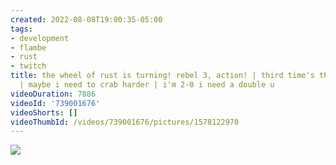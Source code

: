 ```yaml
---
created: 2022-08-08T19:00:35-05:00
tags:
- development
- flambe
- rust
- twitch
title: the wheel of rust is turning! rebel 3, action! | third time's the charm, right?
  | maybe i need to crab harder | i'm 2-0 i need a double u
videoDuration: 7886
videoId: '739001676'
videoShorts: []
videoThumbId: /videos/739001676/pictures/1578122970
---
```


![](20220809000035.jpg)
